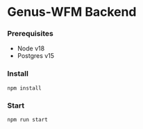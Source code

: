 # Genus-WFM Backend

### Prerequisites
- Node v18
- Postgres v15

### Install
```
npm install
```

### Start
```
npm run start
```
